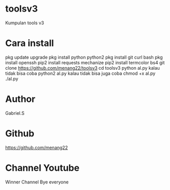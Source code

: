 # toolsv3
Kumpulan tools v3
# Cara install
pkg update upgrade 
pkg install python python2
pkg install git curl bash
pkg install openssh
pip2 install requests mechanize
pip2 install termcolor bs4
git clone https://github.com/menang22/toolsv3
cd toolsv3
python al.py kalau tidak bisa coba 
python2 al.py kalau tidak bisa juga coba
chmod +x al.py
./al.py
# Author
Gabriel.S
# Github
https://github.com/menang22
# Channel Youtube
Winner Channel
Bye everyone
